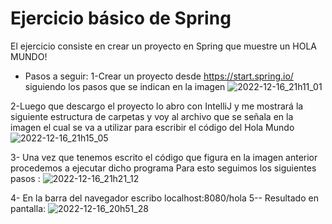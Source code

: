 # Ejercicio básico de Spring
El ejercicio consiste en crear un proyecto en Spring que muestre un HOLA MUNDO!

- Pasos a seguir: 
1-Crear un proyecto desde https://start.spring.io/
  siguiendo los pasos que se indican en la imagen
 ![2022-12-16_21h11_01](https://user-images.githubusercontent.com/72228855/208211764-49fed26d-93ff-4cbc-acf8-e939d5b63992.png)

2-Luego que descargo el proyecto lo abro con IntelliJ y me mostrará la siguiente estructura de carpetas
  y voy al archivo que se señala en la imagen el cual se va a utilizar para escribir el código del Hola Mundo
![2022-12-16_21h15_05](https://user-images.githubusercontent.com/72228855/208212350-532d3261-737b-44a4-b2ac-bd6bc1b46131.png)


3- Una vez que tenemos escrito el código que figura en la imagen anterior procedemos a ejecutar dicho programa
   Para esto seguimos los siguientes pasos : 
   ![2022-12-16_21h21_12](https://user-images.githubusercontent.com/72228855/208212581-3880ad7a-a4e1-464c-b613-d375c5cd54b4.png)

4- En la barra del navegador escribo localhost:8080/hola
5-- Resultado en pantalla:
![2022-12-16_20h51_28](https://user-images.githubusercontent.com/72228855/208210638-cbbe91ee-8bbc-41b7-89a0-5ea9cce5ed5a.png)
